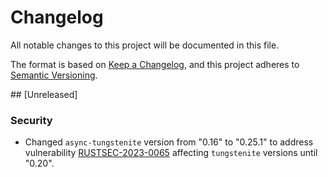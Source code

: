 # Changelog
All notable changes to this project will be documented in this file.

The format is based on [Keep a Changelog](https://keepachangelog.com/en/1.1.0/),
and this project adheres to [Semantic Versioning](https://semver.org/spec/v2.0.0.html).

## [Unreleased]
### Security

- Changed `async-tungstenite` version from "0.16" to "0.25.1" to address vulnerability [RUSTSEC-2023-0065](https://rustsec.org/advisories/RUSTSEC-2023-0065) affecting `tungstenite` versions until "0.20".